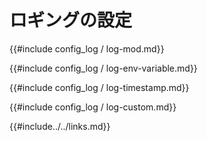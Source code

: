 # <!--Configure Logging--> ロギングの設定

<!--{{#include config_log/log-mod.md}}-->
{{#include config_log / log-mod.md}}

<!--{{#include config_log/log-env-variable.md}}-->
{{#include config_log / log-env-variable.md}}

<!--{{#include config_log/log-timestamp.md}}-->
{{#include config_log / log-timestamp.md}}

<!--{{#include config_log/log-custom.md}}-->
{{#include config_log / log-custom.md}}

<!--{{#include../../links.md}}-->
{{#include../../links.md}}
